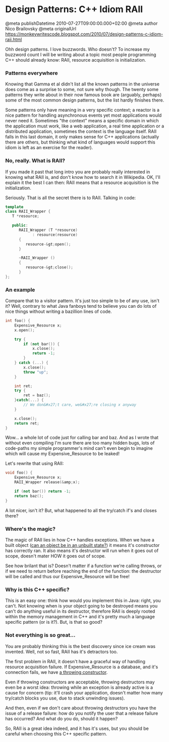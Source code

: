 # Design Patterns: C++ Idiom RAII

@meta publishDatetime 2010-07-27T09:00:00.000+02:00
@meta author Nico Brailovsky
@meta originalUrl https://monkeywritescode.blogspot.com/2010/07/design-patterns-c-idiom-raii.html

Ohh design patterns. I love buzzwords. Who doesn't? To increase my buzzword count I will be writing about a topic most people programming C++ should already know: RAII, resource acquisition is initialization.

### Patterns everywhere

Knowing that Gamma et al didn't list all the known patterns in the universe does come as a surprise to some, not sure why though. The twenty some patterns they write about in their now famous book are (arguably, perhaps) some of the most common design patterns, but the list hardly finishes there.

Some patterns only have meaning in a very specific context; a reactor is a nice pattern for handling asynchronous events yet most applications would never need it. Sometimes "the context" means a specific domain in which the application must work, like a web application, a real time application or a distributed application, sometimes the context is the language itself. RAII falls in this last domain, it only makes sense for C++ applications (actually there are others, but thinking what kind of languages would support this idiom is left as an exercise for the reader).

### No, really. What is RAII?

If you made it past that long intro you are probably really interested in knowing what RAII is, and don't know how to search it in Wikipedia. OK, I'll explain it the best I can then: RAII means that a resource acquisition is the initialization.

Seriously. That is all the secret there is to RAII. Talking in code:

```c++
template
class RAII_Wrapper {
   T *resource;

   public:
      RAII_Wrapper (T *resource)
            : resource(resource)
      {
         resource-&gt;open();
      }

      ~RAII_Wrapper ()
      {
         resource-&gt;close();
      }
};
```

### An example

Compare that to a visitor pattern. It's just too simple to be of any use, isn't it? Well, contrary to what Java fanboys tend to believe you can do lots of nice things without writing a bazillion lines of code.

```c++
int foo() {
	Expensive_Resource x;
	x.open();

	try {
		if (not bar()) {
			x.close();
			return -1;
		}
	} catch (...) {
		x.close();
		throw "up";
	}

	int ret;
	try {
		ret = baz();
	}catch(...) {
		// We don&#x27;t care, we&#x27;re closing x anyway
	}

	x.close();
	return ret;
}
```

Wow... a whole lot of code just for calling bar and baz. And as I wrote that without even compiling I'm sure there are too many hidden bugs, lots of code-paths my simple programmer's mind can't even begin to imagine which will cause my Expensive\_Resource to be leaked!

Let's rewrite that using RAII:

```c++
void foo() {
	Expensive_Resource x;
	RAII_Wrapper release(&amp;x);

	if (not bar()) return -1;
	return baz();
}
```

A lot nicer, isn't it? But, what happened to all the try/catch if's and closes there?

### Where's the magic?

The magic of RAII lies in how C++ handles exceptions. When we have a built object ([can an object be in an unbuilt state?](/md_blog/2010/0225_CCompositeobjectsandthrowingconstructors.md)) it means it's constructor has correctly ran. It also means it's destructor will run when it goes out of scope, doesn't mater HOW it goes out of scope.

See how brilant that is? Doesn't matter if a function we're calling throws, or if we need to return before reaching the end of the function: the destructor will be called and thus our Expensive\_Resource will be free!

### Why is this C++ specific?

This is an easy one: think how would you implement this in Java: right, you can't. Not knowing when is your object going to be destroyed means you can't do anything useful in its destructor, therefore RAII is deeply rooted within the memory management in C++ and it's pretty much a language specific pattern (or is it?). But, is that so good?

### Not everything is so great...

You are probably thinking this is the best discovery since ice cream was invented. Well, not so fast, RAII has it's detractors too.

The first problem in RAII, it doesn't have a graceful way of handling resource acquisition failure. If Expensive\_Resource is a database, and it's connection fails, we have [a throwing constructor](/md_blog/2010/0225_CCompositeobjectsandthrowingconstructors.md).

Even if throwing constructors are acceptable, throwing destructors may even be a worst idea: throwing while an exception is already active is a cause for concern (tip: it'll crash your application, doesn't matter how many try/catch blocks you use, due to stack unwinding issues).

And then, even if we don't care about throwing destructors you have the issue of a release failure: how do you notify the user that a release failure has occurred? And what do you do, should it happen?

So, RAII is a great idea indeed, and it has it's uses, but you should be careful when choosing this C++ specific pattern.


